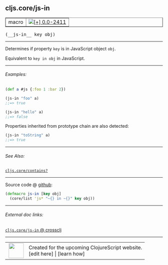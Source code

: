 ## cljs.core/js-in



 <table border="1">
<tr>
<td>macro</td>
<td><a href="https://github.com/cljsinfo/cljs-api-docs/tree/0.0-2411"><img valign="middle" alt="[+] 0.0-2411" title="Added in 0.0-2411" src="https://img.shields.io/badge/+-0.0--2411-lightgrey.svg"></a> </td>
</tr>
</table>


 <samp>
(__js-in__ key obj)<br>
</samp>

---

Determines if property `key` is in JavaScript object `obj`.

Equivalent to `key in obj` in JavaScript.



---

###### Examples:

```clj
(def a #js {:foo 1 :bar 2})

(js-in "foo" a)
;;=> true

(js-in "hello" a)
;;=> false
```

Properties inherited from prototype chain are also detected:

```clj
(js-in "toString" a)
;;=> true
```



---

###### See Also:

[`cljs.core/contains?`](../cljs.core/containsQMARK.md)<br>

---




Source code @ [github](https://github.com/clojure/clojurescript/blob/r2755/src/clj/cljs/core.clj#L290-L291):

```clj
(defmacro js-in [key obj]
  (core/list 'js* "~{} in ~{}" key obj))
```

<!--
Repo - tag - source tree - lines:

 <pre>
clojurescript @ r2755
└── src
    └── clj
        └── cljs
            └── <ins>[core.clj:290-291](https://github.com/clojure/clojurescript/blob/r2755/src/clj/cljs/core.clj#L290-L291)</ins>
</pre>

-->

---



###### External doc links:

[`cljs.core/js-in` @ crossclj](http://crossclj.info/fun/cljs.core/js-in.html)<br>

---

 <table>
<tr><td>
<img valign="middle" align="right" width="48px" src="http://i.imgur.com/Hi20huC.png">
</td><td>
Created for the upcoming ClojureScript website.<br>
[edit here] | [learn how]
</td></tr></table>

[edit here]:https://github.com/cljsinfo/cljs-api-docs/blob/master/cljsdoc/cljs.core/js-in.cljsdoc
[learn how]:https://github.com/cljsinfo/cljs-api-docs/wiki/cljsdoc-files

<!--

This information was too distracting to show to readers, but I'll leave it
commented here since it is helpful to:

- pretty-print the data used to generate this document
- and show how to retrieve that data



The API data for this symbol:

```clj
{:description "Determines if property `key` is in JavaScript object `obj`.\n\nEquivalent to `key in obj` in JavaScript.",
 :ns "cljs.core",
 :name "js-in",
 :signature ["[key obj]"],
 :history [["+" "0.0-2411"]],
 :type "macro",
 :related ["cljs.core/contains?"],
 :full-name-encode "cljs.core/js-in",
 :source {:code "(defmacro js-in [key obj]\n  (core/list 'js* \"~{} in ~{}\" key obj))",
          :title "Source code",
          :repo "clojurescript",
          :tag "r2755",
          :filename "src/clj/cljs/core.clj",
          :lines [290 291]},
 :examples [{:id "a45b18",
             :content "```clj\n(def a #js {:foo 1 :bar 2})\n\n(js-in \"foo\" a)\n;;=> true\n\n(js-in \"hello\" a)\n;;=> false\n```\n\nProperties inherited from prototype chain are also detected:\n\n```clj\n(js-in \"toString\" a)\n;;=> true\n```"}],
 :full-name "cljs.core/js-in"}

```

Retrieve the API data for this symbol:

```clj
;; from Clojure REPL
(require '[clojure.edn :as edn])
(-> (slurp "https://raw.githubusercontent.com/cljsinfo/cljs-api-docs/catalog/cljs-api.edn")
    (edn/read-string)
    (get-in [:symbols "cljs.core/js-in"]))
```

-->
